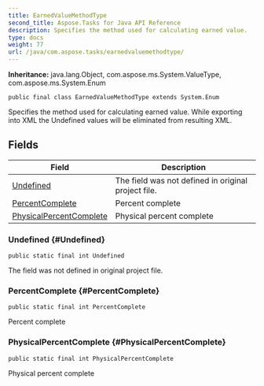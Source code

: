 ```yaml
---
title: EarnedValueMethodType
second_title: Aspose.Tasks for Java API Reference
description: Specifies the method used for calculating earned value.
type: docs
weight: 77
url: /java/com.aspose.tasks/earnedvaluemethodtype/
---
```


**Inheritance:**
java.lang.Object, com.aspose.ms.System.ValueType, com.aspose.ms.System.Enum
```
public final class EarnedValueMethodType extends System.Enum
```

Specifies the method used for calculating earned value. While exporting into XML the Undefined values will be eliminated from resulting XML.
## Fields

| Field | Description |
| --- | --- |
| [Undefined](#Undefined) | The field was not defined in original project file. |
| [PercentComplete](#PercentComplete) | Percent complete |
| [PhysicalPercentComplete](#PhysicalPercentComplete) | Physical percent complete |
### Undefined {#Undefined}
```
public static final int Undefined
```


The field was not defined in original project file.

### PercentComplete {#PercentComplete}
```
public static final int PercentComplete
```


Percent complete

### PhysicalPercentComplete {#PhysicalPercentComplete}
```
public static final int PhysicalPercentComplete
```


Physical percent complete

